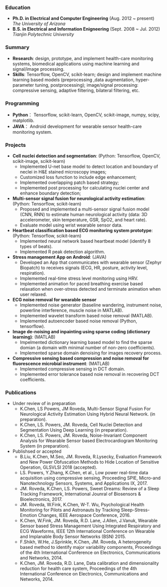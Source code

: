 ### Education
- **Ph.D. in Electrical and Computer Engineering** (Aug. 2012 ~ present) </br>
*The University of Arizona*
- **B.S. in Electrical and Information Enigneering** (Sept. 2008 ~ Jul. 2012)</br>
*Tianjin Polytechnic University*

### Summary
- **Research**: design, prototype, and implement health-care monitoring systems, biomedical applications using machine learning and signal/image processing.
- **Skills**: Tensorflow, OpenCV, scikit-learn; design and implement machine learning based models (preprocessing ,data augmentation, hyper-parameter tuning, postprocessing); image/signal processing: compressive sensing, adaptive filtering, bilateral filtering, etc.

### Programming
- **Python**： Tensorflow, scikit-learn, OpenCV, scikit-image, numpy, scipy, matplotlib.
- **JAVA**： Android development for wearable sensor health-care monitoring system.

### Projects
- **Cell nuclei detection and segmentation**: (Python: Tensorflow, OpenCV, scikit-image, scikit-learn) </br>
  - Implemented U-net base model to detect location and boundary of neclei in H&E stained microscopy images;
  - Customized loss function to include edge enhancement;
  - Implemented overlapping patch based strategy;
  - Implemented post processing for calculating nuclei center and enhance boundary detection;
- **Multi-sensor signal fusion for neurological activity estimation**: (Python: Tensorflow, scikit-learn)</br>
  - Proposed and implemented a multi-sensor signal fusion model (CNN, RNN) to estimate human neurological activity (data: 3D accelerometer, skin temperature, GSR, SpO2, and heart rate).
  - Evaluate model using wrist wearable sensor data.
- **Heartbeat classification based ECG monitoring system prototype**: (Python: Tensorflow, scikit-learn) </br>
  - Implemented neural network based heartbeat model (identify 8 types of beats).
  - Implemented R peak detection algorithm.
- **Stress management App on Android**: (JAVA) </br>
  - Developed an App that communicates with wearable sensor (Zephyr Biopatch) to receives signals (ECG, HR, posture, activity level, respiration).
  - Implemented real-time stress level monitoring using HRV.
  - Implemented animation for paced breathing exercise based relaxation when over-stress detected and terminate animation when user relaxed.
- **ECG noise removal for wearable sensor**
  - Implemented noise generator (baseline wandering, instrument noise, powerline interference, muscle noise in MATLAB).
  - Implemented wavelet transform based noise removal (MATLAB).
  - Implemented autoencoder based noise removal (Python, tensorflow).
- **Image de-noising and inpainting using sparse coding (dictionary learning)**: (MATLAB) </br>
  - Impelmented dictionary learning based model to find the sparse domian (a domain with minimal number of non-zero coefficients).
  - Implemented sparse domain denoising for images recovery process.
- **Compressive sensing based compression and noise removal for fluorescence microbial instrument**: (MATLAB) </br>
  - Implemented compressive sensing in DCT domain.
  - Implemented error tolerance based noie removal in recovering DCT coefficients.
### Publications
- Under review of in preparation 
  - K.Chen, LS Powers, JM Roveda, Multi-Sensor Signal Fusion For Neurological Activity Estimation Using Hybrid Neural Network. (in preparation). </br>
  - K.Chen, LS. Powers, JM. Roveda, Cell Nuclei Detection and Segmentation Using Deep Learning (in preparation).
  - K.Chen, LS. Powers, JM. Roveda, Noise-Invariant Component Analysis for Wearable Sensor based Electrocardiogram Monitoring System (in preparation).
- Publishsed or accepted
  - B.Liu, K.Chen, M.Seo, JM. Roveda, R.Lysecky, Evaluation Framework and New Power Obfuscation Methods to Hide Location of Sensitive Operation, GLSVLSI 2018 (accepted).
  - LS. Powers, Y.Zhang, K.Chen, et al., Low power real-time data acquisition using compressive sensing, Proceeding SPIE, Micro-and Nanotechnology Sensors, Systems, and Applications IX, 2017.
  - JM. Roveda, K.Chen, LS. Powers, Sweet Dreams: Review of a Sleep Tracking Framework, International Jounral of Biosensors & Bioelectronics, 2017.
  - JM. Roveda, W.Fink, K.Chen, W-T. Wu, Psychological Health Monitoring for Pilots and Astronauts by Tracking Sleep-Stress-Emotion Changes, IEEE Aerospace Conference, 2016.
  - K.Chen, W.Fink, JM. Roveda, R.D. Lane, J.Allen, J.Vanuk, Wearable Sensor based Stress Management Using Integrated Respiratory and ECG Waveforms, IEEE 12th International Conference on Wearable and Implanable Body Sensor Networks (BSN) 2015.
  - F.Shikh, W.He, J.Sprinkle, K.Chen, JM. Roveda, A heterogeneity based method to identify major variability components, Proceedings of the 4th International Conference on Electronics, Communications and Networks, 2014.
  - K.Chen, JM. Roveda, R.D. Lane, Data calibration and dimensionality reduction for health care system, Proceedings of the 4th International Conference on Electronics, Communications and Networks, 2014.
